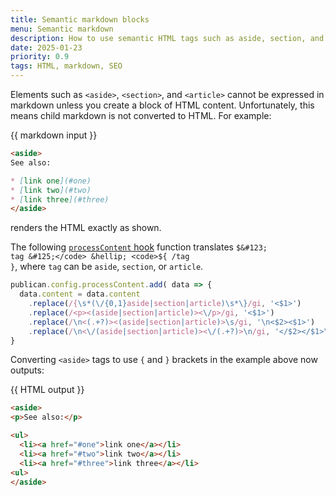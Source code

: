 ```yaml
---
title: Semantic markdown blocks
menu: Semantic markdown
description: How to use semantic HTML tags such as aside, section, and article in markdown blocks.
date: 2025-01-23
priority: 0.9
tags: HTML, markdown, SEO
---
```


Elements such as `<aside>`, `<section>`, and `<article>` cannot be expressed in markdown unless you create a block of HTML content. Unfortunately, this means child markdown is not converted to HTML. For example:

{{ markdown input }}
```md
<aside>
See also:

* [link one](#one)
* [link two](#two)
* [link three](#three)
</aside>
```

renders the HTML exactly as shown.

The following [`processContent` hook](--ROOT--docs/reference/event-functions/#processcontent) function translates <code>$&#123; tag &#125;</code> &hellip; <code>$&#123; /tag &#125;</code>, where `tag` can be `aside`, `section`, or `article`.


```js
publican.config.processContent.add( data => {
  data.content = data.content
    .replace(/{\s*(\/{0,1}aside|section|article)\s*\}/gi, '<$1>')
    .replace(/<p><(aside|section|article)><\/p>/gi, '<$1>')
    .replace(/\n<(.+?)><(aside|section|article)>\s/gi, '\n<$2><$1>')
    .replace(/\n<\/(aside|section|article)><\/(.+?)>\n/gi, '</$2></$1>\n');
}
```

Converting `<aside>` tags to use <code>&#123;</code> and <code>&#125;</code> brackets in the example above now outputs:

{{ HTML output }}
```html
<aside>
<p>See also:</p>

<ul>
  <li><a href="#one">link one</a></li>
  <li><a href="#two">link two</a></li>
  <li><a href="#three">link three</a></li>
<ul>
</aside>
```
